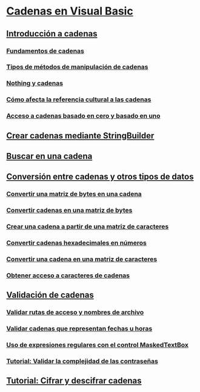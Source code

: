 # [Cadenas en Visual Basic](index.md)
## [Introducción a cadenas](introduction-to-strings.md)
### [Fundamentos de cadenas](string-basics.md)
### [Tipos de métodos de manipulación de cadenas](types-of-string-manipulation-methods.md)
### [Nothing y cadenas](nothing-and-strings.md)
### [Cómo afecta la referencia cultural a las cadenas](how-culture-affects-strings.md)
### [Acceso a cadenas basado en cero y basado en uno](zero-based-vs-one-based-string-access.md)
## [Crear cadenas mediante StringBuilder](how-to-create-strings-using-a-stringbuilder.md)
## [Buscar en una cadena](how-to-search-within-a-string.md)
## [Conversión entre cadenas y otros tipos de datos](converting-between-strings-and-other-data-types.md)
### [Convertir una matriz de bytes en una cadena](how-to-convert-an-array-of-bytes-into-a-string.md)
### [Convertir cadenas en una matriz de bytes](how-to-convert-strings-into-an-array-of-bytes.md)
### [Crear una cadena a partir de una matriz de caracteres](how-to-create-a-string-from-an-array-of-char-values.md)
### [Convertir cadenas hexadecimales en números](how-to-convert-hexadecimal-strings-to-numbers.md)
### [Convertir una cadena en una matriz de caracteres](how-to-convert-a-string-to-an-array-of-characters.md)
### [Obtener acceso a caracteres de cadenas](how-to-access-characters-in-strings.md)
## [Validación de cadenas](validating-strings.md)
### [Validar rutas de acceso y nombres de archivo](how-to-validate-file-names-and-paths.md)
### [Validar cadenas que representan fechas u horas](how-to-validate-strings-that-represent-dates-or-times.md)
### [Uso de expresiones regulares con el control MaskedTextBox](using-regular-expressions-with-the-maskedtextbox-control.md)
### [Tutorial: Validar la complejidad de las contraseñas](walkthrough-validating-that-passwords-are-complex.md)
## [Tutorial: Cifrar y descifrar cadenas](walkthrough-encrypting-and-decrypting-strings.md)